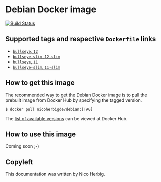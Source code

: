 # Debian Docker image

[![Build Status](https://github.com/nicoherbigio/docker-debian/actions/workflows/build-docker-images.yml/badge.svg)](https://github.com/nicoherbigio/docker-debian/actions/workflows/build-docker-images.yml)

## Supported tags and respective `Dockerfile` links

 * [`bullseye`, `12`](https://github.com/nicoherbigio/docker-debian/blob/main/12/default/Dockerfile)
 * [`bullseye-slim`, `12-slim`](https://github.com/nicoherbigio/docker-debian/blob/main/12-slim/default/Dockerfile)
 * [`bullseye`, `11`](https://github.com/nicoherbigio/docker-debian/blob/main/11/default/Dockerfile)
 * [`bullseye-slim`, `11-slim`](https://github.com/nicoherbigio/docker-debian/blob/main/11-slim/default/Dockerfile)

## How to get this image

The recommended way to get the Debian Docker image is to pull the prebuilt image from Docker Hub by specifying the tagged version.

```console
$ docker pull nicoherbigde/debian:[TAG]
```

The [list of available versions](https://hub.docker.com/r/nicoherbigde/debian/tags) can be viewed at Docker Hub.

## How to use this image

Coming soon ;-)

## Copyleft

This documentation was written by Nico Herbig.
